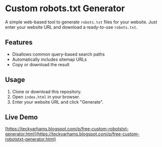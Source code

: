 # Custom robots.txt Generator

A simple web-based tool to generate `robots.txt` files for your website. Just enter your website URL and download a ready-to-use `robots.txt`.

## Features

- Disallows common query-based search paths
- Automatically includes sitemap URLs
- Copy or download the result

## Usage

1. Clone or download this repository.
2. Open `index.html` in your browser.
3. Enter your website URL and click "Generate".

## Live Demo

[https://teckyarhams.blogspot.com/p/free-custom-robotstxt-generator.html](https://teckyarhams.blogspot.com/p/free-custom-robotstxt-generator.html)
